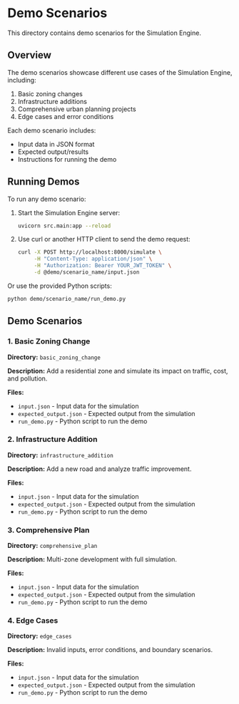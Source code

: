 # Demo Scenarios

This directory contains demo scenarios for the Simulation Engine.

## Overview

The demo scenarios showcase different use cases of the Simulation Engine, including:

1. Basic zoning changes
2. Infrastructure additions
3. Comprehensive urban planning projects
4. Edge cases and error conditions

Each demo scenario includes:
- Input data in JSON format
- Expected output/results
- Instructions for running the demo

## Running Demos

To run any demo scenario:

1. Start the Simulation Engine server:
   ```bash
   uvicorn src.main:app --reload
   ```

2. Use curl or another HTTP client to send the demo request:
   ```bash
   curl -X POST http://localhost:8000/simulate \
        -H "Content-Type: application/json" \
        -H "Authorization: Bearer YOUR_JWT_TOKEN" \
        -d @demo/scenario_name/input.json
   ```

Or use the provided Python scripts:
   ```bash
   python demo/scenario_name/run_demo.py
   ```

## Demo Scenarios

### 1. Basic Zoning Change

**Directory:** `basic_zoning_change`

**Description:** Add a residential zone and simulate its impact on traffic, cost, and pollution.

**Files:**
- `input.json` - Input data for the simulation
- `expected_output.json` - Expected output from the simulation
- `run_demo.py` - Python script to run the demo

### 2. Infrastructure Addition

**Directory:** `infrastructure_addition`

**Description:** Add a new road and analyze traffic improvement.

**Files:**
- `input.json` - Input data for the simulation
- `expected_output.json` - Expected output from the simulation
- `run_demo.py` - Python script to run the demo

### 3. Comprehensive Plan

**Directory:** `comprehensive_plan`

**Description:** Multi-zone development with full simulation.

**Files:**
- `input.json` - Input data for the simulation
- `expected_output.json` - Expected output from the simulation
- `run_demo.py` - Python script to run the demo

### 4. Edge Cases

**Directory:** `edge_cases`

**Description:** Invalid inputs, error conditions, and boundary scenarios.

**Files:**
- `input.json` - Input data for the simulation
- `expected_output.json` - Expected output from the simulation
- `run_demo.py` - Python script to run the demo